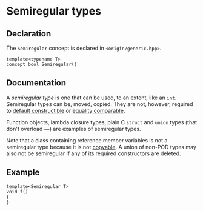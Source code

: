 
# Semiregular types

## Declaration

The `Semiregular` concept is declared in `<origin/generic.hpp>`.

``` {.cpp}
template<typename T>
concept bool Semiregular()
```

## Documentation

A *semiregular type* is one that can be used, to an extent, like an `int`.
Semiregular types can be, moved, copied. They are not, however, required to 
[default constructible](default_constructible.html) or 
[equality comparable](equality.html). 

Function objects, lambda closure types, plain C `struct` and `union` 
types (that don't overload `==`) are examples of semiregular types.

Note that a class containing reference member variables is not a semiregular
type because it is not [copyable](copyable.html). A union of non-POD types
may also not be semiregular if any of its required constructors are
deleted.

## Example

``` {.cpp}
template<Semiregular T>
void f()
{
}
```
